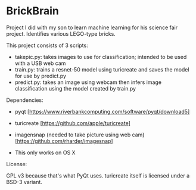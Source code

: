 # BrickBrain
Project I did with my son to learn machine learning for his science fair project.  Identifies various LEGO-type bricks.

This project consists of 3 scripts:

* takepic.py: takes images to use for classification; intended to be used with a USB web cam
* train.py: trains a resnet-50 model using turicreate and saves the model for use by predict.py
* predict.py: takes an image using webcam then infers image classification using the model created by train.py


Dependencies:

* pyqt [https://www.riverbankcomputing.com/software/pyqt/download5]

* turicreate [https://github.com/apple/turicreate]

* imagensnap (needed to take picture using web cam) [https://github.com/rharder/imagesnap]

* This only works on OS X

License:

GPL v3 because that's what PyQt uses.  turicreate itself is licensed under a BSD-3 variant.

